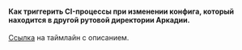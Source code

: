 #### Как триггерить CI-процессы при изменении конфига, который находится в другой рутовой директории Аркадии.

[Ссылка](/projects/cidemo/ci/releases/timeline?dir=ci%2Fdemo-project%2Fgraph-discovery%2Fexample1%2Fpy1&id=demo-sawmill-release-graph-discovery) на таймлайн с описанием.
